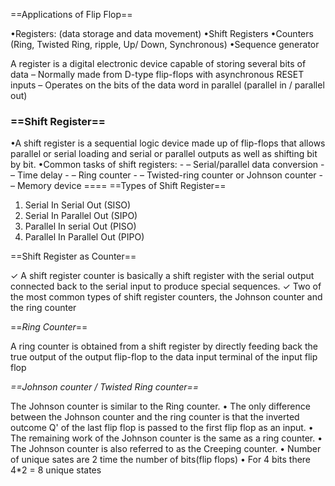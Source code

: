 ==Applications of Flip Flop==

•Registers: (data storage and data movement) 
•Shift Registers 
•Counters (Ring, Twisted Ring, ripple, Up/ Down, Synchronous)
•Sequence generator

A register is a digital electronic device capable of storing several bits of data
– Normally made from D-type flip-flops with asynchronous RESET inputs 
– Operates on the bits of the data word in parallel (parallel in / parallel out)

### ==Shift Register==

•A shift register is a sequential logic device made up of flip-flops that allows parallel or serial loading and serial or parallel outputs as well as shifting bit by bit.
•Common tasks of shift registers:
	- – Serial/parallel data conversion
	- – Time delay 
	- – Ring counter
	- – Twisted-ring counter or Johnson counter
	- – Memory device
	====
==Types of Shift Register==

1. Serial In Serial Out (SISO) 
2. Serial In Parallel Out (SIPO) 
3. Parallel In serial Out (PISO) 
4. Parallel In Parallel Out (PIPO)

==Shift Register as Counter==

✓ A shift register counter is basically a shift register with the serial output connected back       to the serial input to produce special sequences. 
✓ Two of the most common types of shift register counters, the Johnson counter and the         ring counter

==*Ring Counter*==

A ring counter is obtained from a shift register by directly feeding back the true output of the output flip-flop to the data input terminal of the input flip flop

*==Johnson counter / Twisted Ring counter==*

The Johnson counter is similar to the Ring counter.
• The only difference between the Johnson counter and the ring counter is that the inverted outcome Q' of the last flip flop is passed to the first flip flop as an input.
• The remaining work of the Johnson counter is the same as a ring counter.
• The Johnson counter is also referred to as the Creeping counter. 
• Number of unique sates are 2 time the number of bits(flip flops) • For 4 bits there 4*2 = 8 unique states